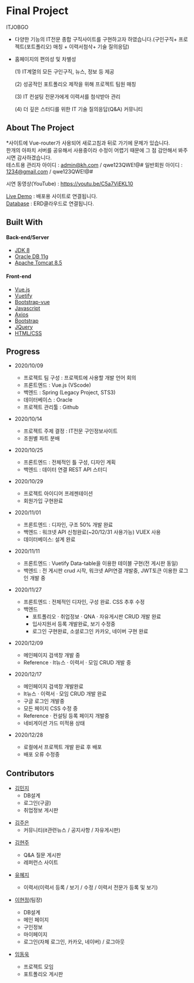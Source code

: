 # Final Project

ITJOBGO

- 다양한 기능의 IT전문 종합 구직사이트를 구현하고자 하였습니다.(구인구직+ 프로젝트(포트폴리오) 매칭 + 이력서첨삭+ 기술 질의응답)

- 홈페이지의 편의성 및 차별성

  (1) IT계열의 모든 구인구직, 뉴스, 정보 등 제공

  (2) 성공적인 포트폴리오 제작을 위해 프로젝트 팀원 매칭

  (3) IT 컨설팅 전문가에게 이력서를 첨삭받아 관리

  (4) 더 깊은 스터디를 위한 IT 기술 질의응답(Q&A) 커뮤니티

## About The Project

\*사이트에 Vue-router가 사용되어 새로고침과 뒤로 가기에 문제가 있습니다.<br>
한개의 아파치 서버를 공유해서 사용중이라 수정이 어렵기 때문에 그 점 감안해서 봐주시면 감사하겠습니다. <br>
테스트용 관리자 아이디 : admin@kh.com / qwe123QWE!@#
일반회원 아이디 : 1234@gmail.com / qwe123QWE!@#

시연 동영상(YouTube) : https://youtu.be/C5a7ViEKL10

[Live Demo](http://rclass.iptime.org:9999/20AM_ITJOBGO_BOOT_FINAL) : 배포용 사이트로 연결됩니다.<br>
[Database](https://www.erdcloud.com/d/bkmQdWDnMjBorEJts) : ERD클라우드로 연결됩니다.

## Built With

<h4>Back-end/Server</h4>

- [JDK 8](https://www.oracle.com/java/technologies/javase/javase-jdk8-downloads.html)
- [Oracle DB 11g](https://www.oracle.com/database/technologies/112010-win64soft.html)
- [Apache Tomcat 8.5](https://tomcat.apache.org/download-80.cgi)

<h4>Front-end</h4>

- [Vue.js](https://vuejs.org/)
- [Vuetify](https://vuetifyjs.com/en/)
- [Bootstrap-vue](https://bootstrap-vue.org/)
- [Javascript](https://developer.mozilla.org/en-US/docs/Web/JavaScript)
- [Axios](https://github.com/axios/axios)
- [Bootstrap](https://getbootstrap.com)
- [JQuery](https://jquery.com)
- [HTML/CSS](https://developer.mozilla.org/en-US/docs/Web/HTML)

## Progress

- 2020/10/09

  - 프로젝트 팀 구성 : 프로젝트에 사용할 개발 언어 회의
  - 프론트엔드 : Vue.js (VScode)
  - 백엔드 : Spring (Legacy Project, STS3)
  - 데이터베이스 : Oracle
  - 프로젝트 관리툴 : Github

- 2020/10/14

  - 프로젝트 주제 결정 : IT전문 구인정보사이트
  - 조원별 파트 분배

- 2020/10/25

  - 프론트엔드 : 전체적인 틀 구성, 디자인 계획
  - 백엔드 : 데이터 연결 REST API 스터디

- 2020/10/29

  - 프로젝트 아이디어 프레젠테이션
  - 회원가입 구현완료

- 2020/11/01

  - 프론트엔드 : 디자인, 구조 50% 개발 완료
  - 백엔드 : 워크넷 API 신청완료(~20/12/31 사용가능) VUEX 사용
  - 데이터베이스: 설계 완료

- 2020/11/11

  - 프론트엔드 : Vuetify Data-table을 이용한 테이블 구현(전 게시판 동일)
  - 백엔드 : 전 게시판 crud 시작, 워크넷 API연결 개발중, JWT토큰 이용한 로그인 개발 중

- 2020/11/27
  - 프론트엔드 : 전체적인 디자인, 구성 완료. CSS 추후 수정
  - 백엔드
    - 포트폴리오 · 취업정보 · QNA · 자유게시판 CRUD 개발 완료
    - 입사지원서 등록 개발완료, 보기 수정중
    - 로그인 구현완료, 소셜로그인 카카오, 네이버 구현 완료
- 2020/12/09

  - 메인페이지 검색창 개발 중
  - Reference · It뉴스 · 이력서 · 모임 CRUD 개발 중

- 2020/12/17

  - 메인페이지 검색창 개발완료
  - It뉴스 · 이력서 · 모임 CRUD 개발 완료
  - 구글 로그인 개발중
  - 모든 페이지 CSS 수정 중
  - Reference · 컨설팅 등록 페이지 개발중
  - 네비게이션 가드 미적용 상태

- 2020/12/28
  - 로컬에서 프로젝트 개발 완료 후 배포
  - 배포 오류 수정중

## Contributors

- [김민지]()
  - DB설계
  - 로그인(구글)
  - 취업정보 게시판

* [김주은](https://github.com/you4ranghe)
  - 커뮤니티(it관련뉴스 / 공지사항 / 자유게시판)

- [김현주]()
  - Q&A 질문 게시판
  - 레퍼런스 사이트
- [유혜지](https://github.com/hyejiYoo)

  - 이력서(이력서 등록 / 보기 / 수정 / 이력서 전문가 등록 및 보기)

- [이현정](https://github.com/hjleee93)(팀장)

  - DB설계
  - 메인 페이지
  - 구인정보
  - 마이페이지
  - 로그인(자체 로그인, 카카오, 네이버) / 로그아웃

- [임동욱](https://github.com/DK2554)
  - 프로젝트 모임
  - 포트폴리오 게시판
